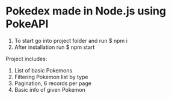 # Pokedex made in Node.js using PokeAPI

1. To start go into project folder and run $ npm i 
2. After installation run $ npm start

Project includes:

1. List of basic Pokemons
2. Filtering Pokemon list by type
3. Pagination, 6 records per page
4. Basic info of given Pokemon
